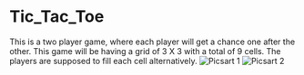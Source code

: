 # Tic_Tac_Toe
This is a two player game, where each player will get a chance one after the other. This game will be having a grid of 3 X 3 with a total of 9 cells. The players are supposed to fill each cell alternatively.
![Picsart 1](https://user-images.githubusercontent.com/112925756/188592071-575ebb3a-18ef-4f04-b9da-e9409d056e8b.jpg)
![Picsart 2](https://user-images.githubusercontent.com/112925756/188592368-8cd56309-b769-4b2d-8a07-54814dc602f7.jpg)
